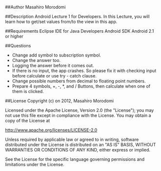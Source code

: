 ##Author
Masahiro Morodomi <morodomi at gmail.com>

##Description
Android Lecture 1 for Developers.
In this Lecture, you will learn how to get/set values from/to the view in this app.

##Requirements
Eclipse IDE for Java Developers
Android SDK
Android 2.1 or higher

##Questions
 * Change add symbol to subscription symbol.
 * Change the answer too.
 * Logging the answer before it comes out.
 * If there is no input, the app crashes. So please fix it with checking input before calculate or use try - catch clause.
 * Change possible numbers from decimal to floating point numbers.
 * Prepare 4 symbols, +, -, *, and / Buttons, then calculate when one of them is clicked.

##License
  Copyright (c) on 2012, Masahiro Morodomi
  
  Licensed under the Apache License, Version 2.0 (the "License");
  you may not use this file except in compliance with the License.
  You may obtain a copy of the License at

  http://www.apache.org/licenses/LICENSE-2.0

  Unless required by applicable law or agreed to in writing, software
  distributed under the License is distributed on an "AS IS" BASIS,
  WITHOUT WARRANTIES OR CONDITIONS OF ANY KIND, either express or
  implied.

  See the License for the specific language governing permissions and
  limitations under the License.